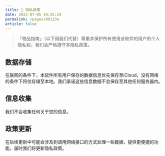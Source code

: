 ```yaml
---
title: 🔐 隐私政策
date: 2022-07-05 19:25:24
permalink: /pages/89113e
article: false
---
```


> 「物品指南」（以下用我们代替）尊重并保护所有使用该软件的用户的个人隐私权。我们会严格遵守本隐私政策。

## 数据存储
在联网的条件下，本软件所有用户保存的数据信息优先保存至iCloud，没有网络的条件下将仅存储至本地。我们承诺这些信息数据不会保存至其他任何服务器内。

## 信息收集
我们不会收集任何关于您的信息。

## 政策更新
在后续更新中可能会涉及到调用网络接口的方式处理一些数据，提供更便捷的功能，届时我们将更新隐私政策。

